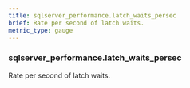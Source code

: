 ```yaml
---
title: sqlserver_performance.latch_waits_persec
brief: Rate per second of latch waits.
metric_type: gauge
---
```

### sqlserver_performance.latch_waits_persec

Rate per second of latch waits.
